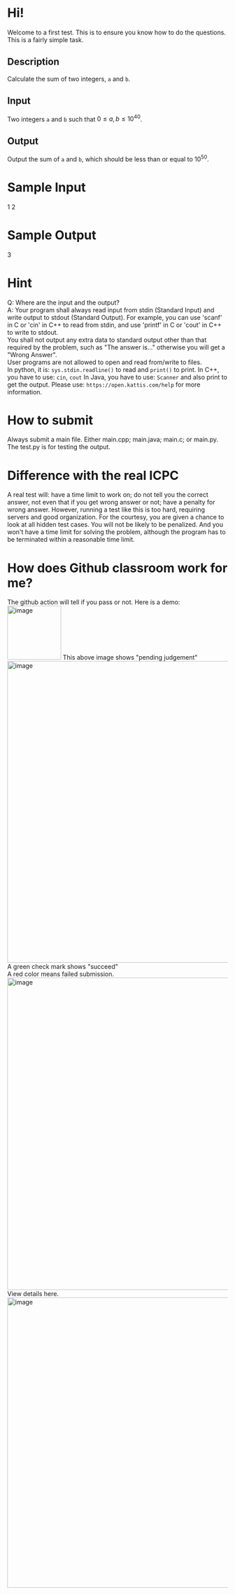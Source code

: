 # Hi!
Welcome to a first test.
This is to ensure you know how to do the questions.
This is a fairly simple task.
## Description
Calculate the sum of two integers, `a` and `b`.

## Input
Two integers `a` and `b` such that $0 ≤ a, b ≤ 10^{40}$.

## Output
Output the sum of `a` and `b`, which should be less than or equal to $10^{50}$.

# Sample Input
1 2
# Sample Output
3
# Hint
Q: Where are the input and the output? <br>
A: Your program shall always read input from stdin (Standard Input) and write output to stdout (Standard Output). For example, you can use 'scanf' in C or 'cin' in C++ to read from stdin, and use 'printf' in C or 'cout' in C++ to write to stdout. <br>
You shall not output any extra data to standard output other than that required by the problem, such as "The answer is..." otherwise you will get a "Wrong Answer". <br>
User programs are not allowed to open and read from/write to files. <br>
In python, it is: `sys.stdin.readline()` to read and `print()` to print.
In C++, you have to use: `cin`, `cout`
In Java, you have to use: `Scanner` and also print to get the output.
Please use: `https://open.kattis.com/help` for more information.
# How to submit
Always submit a main file. Either main.cpp; main.java; main.c; or main.py. The test.py is for testing the output.
# Difference with the real ICPC
A real test will: have a time limit to work on; do not tell you the correct answer, not even that if you get wrong answer or not; have a penalty for wrong answer.
However, running a test like this is too hard, requiring servers and good organization.
For the courtesy, you are given a chance to look at all hidden test cases. You will not be likely to be penalized. And you won't have a time limit for solving the problem, although the program has to be terminated within a reasonable time limit.
# How does Github classroom work for me?
The github action will tell if you pass or not.
Here is a demo: <br>
<img width="123" alt="image" src="https://github.com/bianshuyang/Summer_Validate_00/assets/52821055/1de7671d-eb5d-457e-affe-faa98b305664">
This above image shows "pending judgement" <br>
<img width="688" alt="image" src="https://github.com/bianshuyang/Summer_Validate_00/assets/52821055/a097f040-1964-4e99-b2d3-fd6afcf2268e">
A green check mark shows "succeed" <br>
A red color means failed submission. <br>
<img width="712" alt="image" src="https://github.com/bianshuyang/Summer_Validate_00/assets/52821055/600b4374-077e-47de-934d-e332a8dceb45">
View details here. <br>
<img width="662" alt="image" src="https://github.com/bianshuyang/Summer_Validate_00/assets/52821055/08ea77de-ceba-4ab8-a8e4-429b35f69613">

